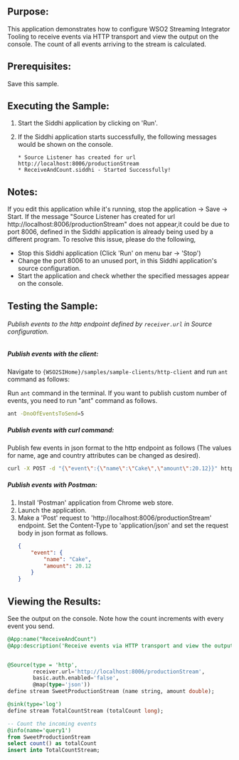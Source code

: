 ## Purpose:
This application demonstrates how to configure WSO2 Streaming Integrator Tooling to receive events via HTTP transport and view the output on the console. The count of all events arriving to the stream is calculated.

## Prerequisites:
Save this sample.

## Executing the Sample:
1) Start the Siddhi application by clicking on 'Run'.

2) If the Siddhi application starts successfully, the following messages would be shown on the console.
	```
	* Source Listener has created for url http://localhost:8006/productionStream
	* ReceiveAndCount.siddhi - Started Successfully!
	```

## Notes:
If you edit this application while it's running, stop the application -> Save -> Start.
If the message "Source Listener has created for url http://localhost:8006/productionStream" does not appear,it could be due to port 8006, defined in the Siddhi application is already being used by a different program. To resolve this issue, please do the following,
* Stop this Siddhi application (Click 'Run' on menu bar -> 'Stop')
* Change the port 8006 to an unused port, in this Siddhi application's source configuration.
* Start the application and check whether the specified messages appear on the console.

## Testing the Sample:
###### Publish events to the http endpoint defined by `receiver.url` in Source configuration.

##### Publish events with the client:
Navigate to `{WSO2SIHome}/samples/sample-clients/http-client` and run `ant` command as follows:

Run `ant` command in the terminal.
If you want to publish custom number of events, you need to run "ant" command as follows.
```bash
ant -DnoOfEventsToSend=5
```

##### Publish events with curl command:
Publish few events in json format to the http endpoint as follows (The values for name, age and country attributes can be changed as desired).
```bash
curl -X POST -d "{\"event\":{\"name\":\"Cake\",\"amount\":20.12}}" http://localhost:8006/productionStream --header "Content-Type:application/json"
```

##### Publish events with Postman:
1) Install 'Postman' application from Chrome web store.
2) Launch the application.
3) Make a 'Post' request to 'http://localhost:8006/productionStream' endpoint. Set the Content-Type to 'application/json' and set the request body in json format as follows.
	```json
	{
		"event": {
			"name": "Cake",
			"amount": 20.12
		}
	}
	```

## Viewing the Results:
See the output on the console. Note how the count increments with every event you send.


```sql
@App:name("ReceiveAndCount")
@App:description('Receive events via HTTP transport and view the output on the console')


@Source(type = 'http',
        receiver.url='http://localhost:8006/productionStream',
        basic.auth.enabled='false',
        @map(type='json'))
define stream SweetProductionStream (name string, amount double);

@sink(type='log')
define stream TotalCountStream (totalCount long);

-- Count the incoming events
@info(name='query1')
from SweetProductionStream
select count() as totalCount
insert into TotalCountStream;
```